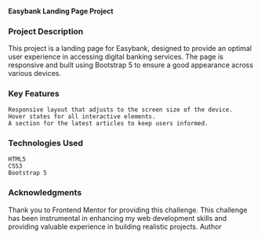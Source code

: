 #### Easybank Landing Page Project

### Project Description

This project is a landing page for Easybank, designed to provide an optimal user experience in accessing digital banking services. The page is responsive and built using Bootstrap 5 to ensure a good appearance across various devices.

### Key Features

    Responsive layout that adjusts to the screen size of the device.
    Hover states for all interactive elements.
    A section for the latest articles to keep users informed.

### Technologies Used

    HTML5
    CSS3
    Bootstrap 5

### Acknowledgments

Thank you to Frontend Mentor for providing this challenge. This challenge has been instrumental in enhancing my web development skills and providing valuable experience in building realistic projects.
Author
